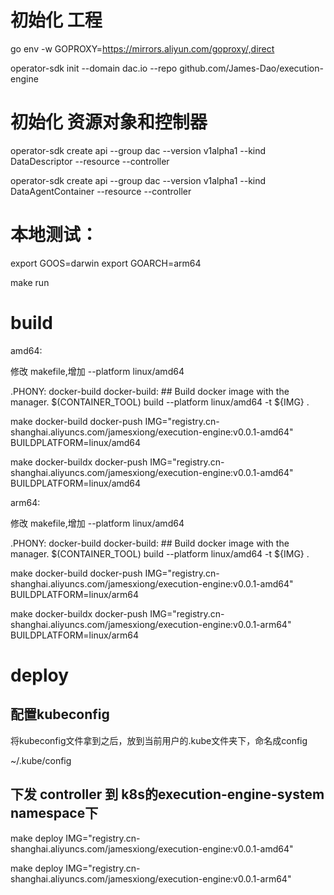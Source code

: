 
# 初始化 工程

go env -w GOPROXY=https://mirrors.aliyun.com/goproxy/,direct

operator-sdk init --domain dac.io --repo github.com/James-Dao/execution-engine


# 初始化 资源对象和控制器

operator-sdk create api --group dac --version v1alpha1 --kind DataDescriptor --resource --controller

operator-sdk create api --group dac --version v1alpha1 --kind DataAgentContainer --resource --controller



# 本地测试：

export GOOS=darwin
export GOARCH=arm64

make run



# build

amd64:

修改 makefile,增加 --platform linux/amd64

.PHONY: docker-build 
docker-build: ## Build docker image with the manager.
	$(CONTAINER_TOOL) build --platform linux/amd64 -t ${IMG} .




make docker-build docker-push IMG="registry.cn-shanghai.aliyuncs.com/jamesxiong/execution-engine:v0.0.1-amd64" BUILDPLATFORM=linux/amd64

make docker-buildx docker-push IMG="registry.cn-shanghai.aliyuncs.com/jamesxiong/execution-engine:v0.0.1-amd64" BUILDPLATFORM=linux/amd64



arm64:

修改 makefile,增加 --platform linux/amd64

.PHONY: docker-build 
docker-build: ## Build docker image with the manager.
	$(CONTAINER_TOOL) build --platform linux/amd64 -t ${IMG} .


make docker-build docker-push IMG="registry.cn-shanghai.aliyuncs.com/jamesxiong/execution-engine:v0.0.1-amd64" BUILDPLATFORM=linux/arm64

make docker-buildx docker-push IMG="registry.cn-shanghai.aliyuncs.com/jamesxiong/execution-engine:v0.0.1-arm64" BUILDPLATFORM=linux/arm64




# deploy

## 配置kubeconfig

将kubeconfig文件拿到之后，放到当前用户的.kube文件夹下，命名成config

~/.kube/config




## 下发 controller 到 k8s的execution-engine-system namespace下

make deploy IMG="registry.cn-shanghai.aliyuncs.com/jamesxiong/execution-engine:v0.0.1-amd64"


make deploy IMG="registry.cn-shanghai.aliyuncs.com/jamesxiong/execution-engine:v0.0.1-arm64"